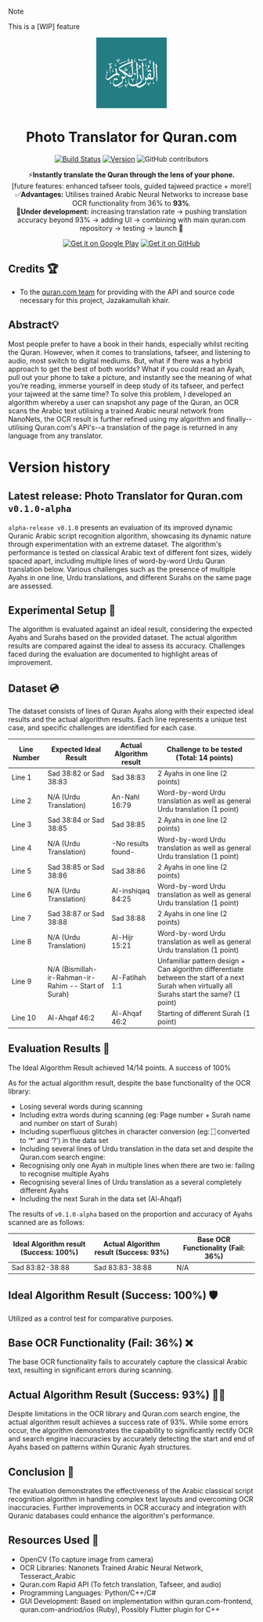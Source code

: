 > [!NOTE]
> This is a [WIP] feature
<div align="center">

<img src="https://raw.githubusercontent.com/quran/quran_android/main/app/src/madani/res/drawable-xxhdpi/icon.png" alt='Quran for Android logo'/>

# Photo Translator for Quran.com

[![Build Status](https://github.com/quran/quran_android/actions/workflows/build.yml/badge.svg)](https://github.com/quran/quran_android/actions/workflows/build.yml)
[![Version](https://img.shields.io/github/v/release/quran/quran_android?include_prereleases&sort=semver)](https://github.com/quran/quran_android/releases/latest)
![GitHub contributors](https://img.shields.io/github/contributors/IbrahimKhuram/Quran.com-Photo-Translator-)

⚡**Instantly translate the Quran through the lens of your phone.** 
<br>
[future features: enhanced tafseer tools, guided tajweed practice + more!]
<br>
✅**Advantages:** Utilises trained Arabic Neural Networks to increase base OCR functionality from 36% to **93%**.  
🚧**Under development:** increasing translation rate -> pushing translation accuracy beyond 93% -> adding UI -> combining with main quran.com repository -> testing -> launch 🚀

[<img src="https://play.google.com/intl/en_us/badges/static/images/badges/en_badge_web_generic.png"
      alt='Get it on Google Play'
      height="80">](https://play.google.com/store/apps/details?id=com.quran.labs.androidquran)
[<img src="https://user-images.githubusercontent.com/69304392/148696068-0cfea65d-b18f-4685-82b5-329a330b1c0d.png"
      alt='Get it on GitHub'
      height="80">](https://github.com/quran/quran_android/releases/latest)

<div align="left">

## Credits 🏆

* To the [quran.com team](https://github.com/quran) for providing with the API and source code necessary for this project, Jazakamullah khair. 

## Abstract💡

Most people prefer to have a book in their hands, especially whilst reciting the Quran. However, when it comes to translations, tafseer, and listening to audio, most switch to digital mediums. But, what if there was a hybrid approach to get the best of both worlds? What if you could read an Ayah, pull out your phone to take a picture, and instantly see the meaning of what you’re reading, immerse yourself in deep study of its tafseer, and perfect your tajweed at the same time? To solve this problem, I developed an algorithm whereby a user can snapshot any page of the Quran, an OCR scans the Arabic text utilising a trained Arabic neural network from NanoNets, the OCR result is further refined using my algorithm and finally--utilising Quran.com's API's--a translation of the page is returned in any language from any translator.
#
#
# Version history
## Latest release: Photo Translator for Quran.com `v0.1.0-alpha`

`alpha-release v0.1.0` presents an evaluation of its improved dynamic Quranic Arabic script recognition algorithm, showcasing its dynamic nature through experimentation with an extreme dataset. The algorithm's performance is tested on classical Arabic text of different font sizes, widely spaced apart, including multiple lines of word-by-word Urdu Quran translation below. Various challenges such as the presence of multiple Ayahs in one line, Urdu translations, and different Surahs on the same page are assessed.

## Experimental Setup 🧪
The algorithm is evaluated against an ideal result, considering the expected Ayahs and Surahs based on the provided dataset. The actual algorithm results are compared against the ideal to assess its accuracy. Challenges faced during the evaluation are documented to highlight areas of improvement.

##  Dataset 💿
The dataset consists of lines of Quran Ayahs along with their expected ideal results and the actual algorithm results. Each line represents a unique test case, and specific challenges are identified for each case.

Line Number | Expected Ideal Result                       | Actual Algorithm result | Challenge to be tested (Total: 14 points)
-----------|--------------------------------------------|-------------------------|---------------------------------------
Line 1      | Sad 38:82 or Sad 38:83                      | Sad 38:83               | 2 Ayahs in one line (2 points)
Line 2      | N/A (Urdu Translation)                      | An-Nahl 16:79           | Word-by-word Urdu translation as well as general Urdu translation (1 point)
Line 3      | Sad 38:84 or Sad 38:85                      | Sad 38:85               | 2 Ayahs in one line (2 points)
Line 4      | N/A (Urdu Translation)                      | -No results found-      | Word-by-word Urdu translation as well as general Urdu translation (1 point)
Line 5      | Sad 38:85 or Sad 38:86                      | Sad 38:86               | 2 Ayahs in one line (2 points)
Line 6      | N/A (Urdu Translation)                      | Al-inshiqaq 84:25       | Word-by-word Urdu translation as well as general Urdu translation (1 point)
Line 7      | Sad 38:87 or Sad 38:88                      | Sad 38:88               | 2 Ayahs in one line (2 points)
Line 8      | N/A (Urdu Translation)                      | Al-Hijr 15:21           | Word-by-word Urdu translation as well as general Urdu translation (1 point)
Line 9      | N/A (Bismillah-ir-Rahman-ir-Rahim -- Start of Surah) | Al-Fatihah 1:1   | Unfamiliar pattern design + Can algorithm differentiate between the start of a next Surah when virtually all Surahs start the same? (1 point)
Line 10     | Al-Ahqaf 46:2                               | Al-Ahqaf 46:2           | Starting of different Surah (1 point)

## Evaluation Results 🔬
The Ideal Algorithm Result achieved 14/14 points. A success of 100%

As for the actual algorithm result, despite the base functionality of the OCR library:
* Losing several words during scanning
* Including extra words during scanning (eg: Page number + Surah name and number on start of Surah)
* Including superfluous glitches in character conversion (eg: ۝ converted to ‘*’ and ‘?’) in the data set
* Including several lines of Urdu translation in the data set
and despite the Quran.com search engine:
* Recognising only one Ayah in multiple lines when there are two ie: failing to recognise multiple Ayahs
* Recognising several lines of Urdu translation as a several completely different Ayahs
* Including the next Surah in the data set (Al-Ahqaf)

The results of `v0.1.0-alpha` based on the proportion and accuracy of Ayahs scanned are as follows:

Ideal Algorithm result (Success: 100%) | Actual Algorithm result (**Success: 93%**) | Base OCR Functionality (Fail: 36%)
---------------------------------------|---------------------------------------|--------------------------------------
Sad 83:82-38:88                        | Sad 83:83-38:88                       | N/A

## Ideal Algorithm Result (Success: 100%) 🛡️
Utilized as a control test for comparative purposes.

## Base OCR Functionality (Fail: 36%) ❌
The base OCR functionality fails to accurately capture the classical Arabic text, resulting in significant errors during scanning. 

## Actual Algorithm Result (Success: 93%) 🥇✅
Despite limitations in the OCR library and Quran.com search engine, the actual algorithm result achieves a success rate of 93%. While some errors occur, the algorithm demonstrates the capability to significantly rectify OCR and search engine inaccuracies by accurately detecting the start and end of Ayahs based on patterns within Quranic Ayah structures.

## Conclusion 📃
The evaluation demonstrates the effectiveness of the Arabic classical script recognition algorithm in handling complex text layouts and overcoming OCR inaccuracies. Further improvements in OCR accuracy and integration with Quranic databases could enhance the algorithm's performance.

## Resources Used 🎨
* OpenCV (To capture image from camera)
* OCR Libraries: Nanonets Trained Arabic Neural Network, Tesseract_Arabic
* Quran.com Rapid API (To fetch translation, Tafseer, and audio)
* Programming Languages: Python/C++/C#
* GUI Development: Based on implementation within quran.com-frontend, quran.com-andriod/ios (Ruby), Possibly Flutter plugin for C++ 
